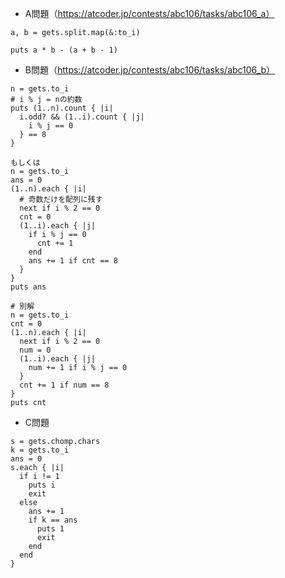 - A問題（https://atcoder.jp/contests/abc106/tasks/abc106_a）

```
a, b = gets.split.map(&:to_i)

puts a * b - (a + b - 1)
```

- B問題（https://atcoder.jp/contests/abc106/tasks/abc106_b）
```
n = gets.to_i
# i % j = nの約数
puts (1..n).count { |i| 
  i.odd? && (1..i).count { |j|
    i % j == 0
  } == 8
}

もしくは
n = gets.to_i
ans = 0
(1..n).each { |i|
  # 奇数だけを配列に残す
  next if i % 2 == 0
  cnt = 0
  (1..i).each { |j|
    if i % j == 0
      cnt += 1
    end
    ans += 1 if cnt == 8
  }
}
puts ans

# 別解
n = gets.to_i
cnt = 0
(1..n).each { |i|
  next if i % 2 == 0
  num = 0
  (1..i).each { |j|
    num += 1 if i % j == 0
  }
  cnt += 1 if num == 8
}
puts cnt
```


- C問題
```
s = gets.chomp.chars
k = gets.to_i
ans = 0
s.each { |i|
  if i != 1
    puts i
    exit
  else
    ans += 1
    if k == ans
      puts 1
      exit
    end
  end
}
```
